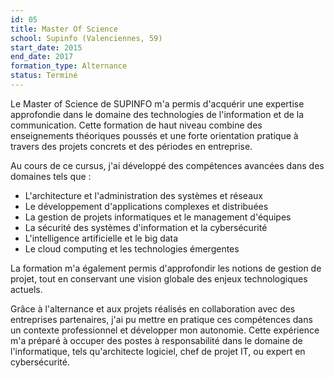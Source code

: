 ```yaml
---
id: 05
title: Master Of Science
school: Supinfo (Valenciennes, 59)
start_date: 2015
end_date: 2017
formation_type: Alternance
status: Terminé
---
```


Le Master of Science de SUPINFO m'a permis d'acquérir une expertise approfondie dans le domaine des technologies de l'information et de la communication. Cette formation de haut niveau combine des enseignements théoriques poussés et une forte orientation pratique à travers des projets concrets et des périodes en entreprise.

Au cours de ce cursus, j'ai développé des compétences avancées dans des domaines tels que :

* L'architecture et l'administration des systèmes et réseaux
* Le développement d'applications complexes et distribuées
* La gestion de projets informatiques et le management d'équipes
* La sécurité des systèmes d'information et la cybersécurité
* L'intelligence artificielle et le big data
* Le cloud computing et les technologies émergentes

La formation m'a également permis d'approfondir les notions de gestion de projet, tout en conservant une vision globale des enjeux technologiques actuels.

Grâce à l'alternance et aux projets réalisés en collaboration avec des entreprises partenaires, j'ai pu mettre en pratique ces compétences dans un contexte professionnel et développer mon autonomie. Cette expérience m'a préparé à occuper des postes à responsabilité dans le domaine de l'informatique, tels qu'architecte logiciel, chef de projet IT, ou expert en cybersécurité.
